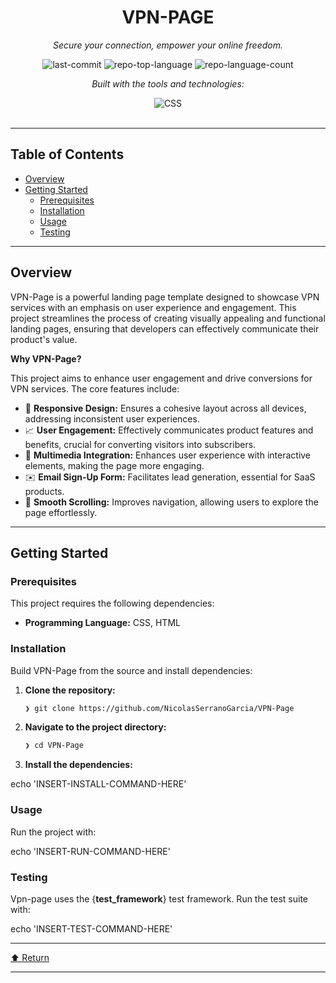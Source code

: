 <div id="top">

<!-- HEADER STYLE: CLASSIC -->
<div align="center">


# VPN-PAGE

<em>Secure your connection, empower your online freedom.</em>

<!-- BADGES -->
<img src="https://img.shields.io/github/last-commit/NicolasSerranoGarcia/VPN-Page?style=flat&logo=git&logoColor=white&color=0080ff" alt="last-commit">
<img src="https://img.shields.io/github/languages/top/NicolasSerranoGarcia/VPN-Page?style=flat&color=0080ff" alt="repo-top-language">
<img src="https://img.shields.io/github/languages/count/NicolasSerranoGarcia/VPN-Page?style=flat&color=0080ff" alt="repo-language-count">

<em>Built with the tools and technologies:</em>

<img src="https://img.shields.io/badge/CSS-663399.svg?style=flat&logo=CSS&logoColor=white" alt="CSS">

</div>
<br>

---

## Table of Contents

- [Overview](#overview)
- [Getting Started](#getting-started)
    - [Prerequisites](#prerequisites)
    - [Installation](#installation)
    - [Usage](#usage)
    - [Testing](#testing)

---

## Overview

VPN-Page is a powerful landing page template designed to showcase VPN services with an emphasis on user experience and engagement. This project streamlines the process of creating visually appealing and functional landing pages, ensuring that developers can effectively communicate their product's value.

**Why VPN-Page?**

This project aims to enhance user engagement and drive conversions for VPN services. The core features include:

- 🎨 **Responsive Design:** Ensures a cohesive layout across all devices, addressing inconsistent user experiences.
- 📈 **User Engagement:** Effectively communicates product features and benefits, crucial for converting visitors into subscribers.
- 🎥 **Multimedia Integration:** Enhances user experience with interactive elements, making the page more engaging.
- ✉️ **Email Sign-Up Form:** Facilitates lead generation, essential for SaaS products.
- 🚀 **Smooth Scrolling:** Improves navigation, allowing users to explore the page effortlessly.

---

## Getting Started

### Prerequisites

This project requires the following dependencies:

- **Programming Language:** CSS, HTML

### Installation

Build VPN-Page from the source and install dependencies:

1. **Clone the repository:**

    ```sh
    ❯ git clone https://github.com/NicolasSerranoGarcia/VPN-Page
    ```

2. **Navigate to the project directory:**

    ```sh
    ❯ cd VPN-Page
    ```

3. **Install the dependencies:**

echo 'INSERT-INSTALL-COMMAND-HERE'

### Usage

Run the project with:

echo 'INSERT-RUN-COMMAND-HERE'

### Testing

Vpn-page uses the {__test_framework__} test framework. Run the test suite with:

echo 'INSERT-TEST-COMMAND-HERE'

---

<div align="left"><a href="#top">⬆ Return</a></div>

---
